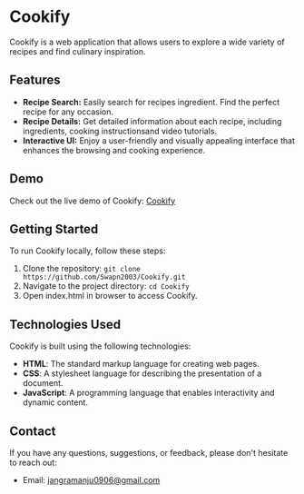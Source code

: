 # Cookify

Cookify is a web application that allows users to explore a wide variety of recipes and find culinary inspiration.

## Features

- **Recipe Search:** Easily search for recipes ingredient. Find the perfect recipe for any occasion.
- **Recipe Details:** Get detailed information about each recipe, including ingredients, cooking instructionsand video tutorials.
- **Interactive UI:** Enjoy a user-friendly and visually appealing interface that enhances the browsing and cooking experience.

## Demo

Check out the live demo of Cookify: [Cookify](https://cookify-seven.vercel.app/)

<!-- ## Screenshots

![Home Page](screenshots/home-page.png)
![Recipe Details](screenshots/recipe-details.png)
![Search Results](screenshots/search-results.png) -->

## Getting Started

To run Cookify locally, follow these steps:

1. Clone the repository: `git clone https://github.com/Swapn2003/Cookify.git`
2. Navigate to the project directory: `cd Cookify`
5. Open index.html in browser to access Cookify.

## Technologies Used

Cookify is built using the following technologies:

- **HTML**: The standard markup language for creating web pages.
- **CSS**: A stylesheet language for describing the presentation of a document.
- **JavaScript**: A programming language that enables interactivity and dynamic content.


## Contact

If you have any questions, suggestions, or feedback, please don't hesitate to reach out:

- Email: [jangramanju0906@gmail.com](mailto:jangramanju0906@gmail.com)
